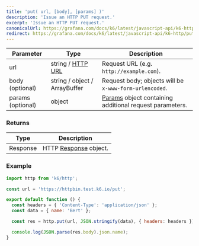 ```yaml
---
title: 'put( url, [body], [params] )'
description: 'Issue an HTTP PUT request.'
excerpt: 'Issue an HTTP PUT request.'
canonicalUrl: https://grafana.com/docs/k6/latest/javascript-api/k6-http/put/
redirect: https://grafana.com/docs/k6/latest/javascript-api/k6-http/put/
---
```


| Parameter         | Type                          | Description                                                                               |
| ----------------- | ----------------------------- | ----------------------------------------------------------------------------------------- |
| url               | string / [HTTP URL](/javascript-api/k6-http/urlurl#returns)        | Request URL (e.g. `http://example.com`).                                                  |
| body (optional)   | string / object / ArrayBuffer | Request body; objects will be `x-www-form-urlencoded`.                                    |
| params (optional) | object                        | [Params](/javascript-api/k6-http/params) object containing additional request parameters. |

### Returns

| Type     | Description                                               |
| -------- | --------------------------------------------------------- |
| Response | HTTP [Response](/javascript-api/k6-http/response) object. |

### Example

<CodeGroup labels={[], lineNumbers=[true]}>

```javascript
import http from 'k6/http';

const url = 'https://httpbin.test.k6.io/put';

export default function () {
  const headers = { 'Content-Type': 'application/json' };
  const data = { name: 'Bert' };

  const res = http.put(url, JSON.stringify(data), { headers: headers });

  console.log(JSON.parse(res.body).json.name);
}
```

</CodeGroup>
